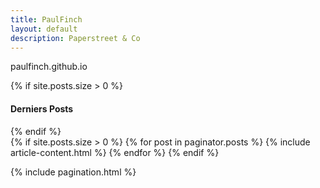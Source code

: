 ```yaml
---
title: PaulFinch
layout: default
description: Paperstreet & Co
---
```

paulfinch.github.io

<div class="container">
	<div class="row">
		<div class="col col-12">
			{% if site.posts.size > 0 %}
				<h4 class="lates-title">Derniers Posts</h4>
			{% endif %}
		</div>
	</div>
	<div class="row">
	{% if site.posts.size > 0 %}
		{% for post in paginator.posts %}
			{% include article-content.html %}
		{% endfor %}
	{% endif %}
	</div>
</div>

{% include pagination.html %}
